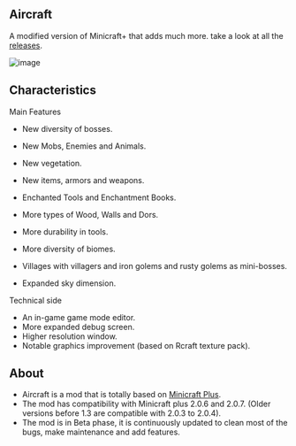 ## Aircraft
A modified version of Minicraft+ that adds much more. take a look at all the [releases](https://github.com/TheBigEye/Aircraft-Mod/releases).

![image](https://user-images.githubusercontent.com/63316583/113479005-bf2c7600-9462-11eb-892e-a532f9fdef5c.png)

## Characteristics

Main Features
- New diversity of bosses.
- New Mobs, Enemies and Animals.
- New vegetation.
- New items, armors and weapons.

- Enchanted Tools and Enchantment Books.
- More types of Wood, Walls and Dors.
- More durability in tools.
- More diversity of biomes.
- Villages with villagers and iron golems and rusty golems as mini-bosses.
- Expanded sky dimension.

Technical side
- An in-game game mode editor.
- More expanded debug screen.
- Higher resolution window.
- Notable graphics improvement (based on Rcraft texture pack).

## About
- Aircraft is a mod that is totally based on [Minicraft Plus](https://github.com/chrisj42/minicraft-plus-revived).
- The mod has compatibility with Minicraft plus 2.0.6 and 2.0.7. (Older versions before 1.3 are compatible with 2.0.3 to 2.0.4).
- The mod is in Beta phase, it is continuously updated to clean most of the bugs, make maintenance and add features.
